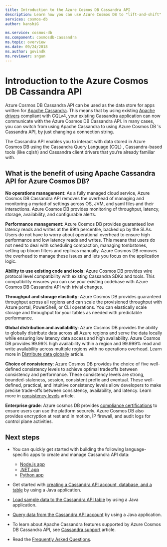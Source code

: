 ```yaml
---
title: Introduction to the Azure Cosmos DB Cassandra API
description: Learn how you can use Azure Cosmos DB to "lift-and-shift" existing applications and build new applications using Cassandra API using the Cassandra drivers and CQL you’re already familiar with. 
services: cosmos-db
author: kanshiG

ms.service: cosmos-db
ms.component: cosmosdb-cassandra
ms.topic: overview
ms.date: 09/24/2018
ms.author: govindk
ms.reviewer: sngun
---
```


# Introduction to the Azure Cosmos DB Cassandra API

Azure Cosmos DB Cassandra API can be used as the data store for apps written for [Apache Cassandra](https://cassandra.apache.org/). This means that by using existing [Apache drivers](https://cassandra.apache.org/doc/latest/getting_started/drivers.html?highlight=driver) compliant with CQLv4, your existing Cassandra application can now communicate with the Azure Cosmos DB Cassandra API. In many cases, you can switch from using Apache Cassandra to using Azure Cosmos DB 's Cassandra API, by just changing a connection string. 

The Cassandra API enables you to interact with data stored in Azure Cosmos DB using the Cassandra Query Language (CQL) , Cassandra-based tools (like cqlsh) and Cassandra client drivers that you’re already familiar with.

## What is the benefit of using Apache Cassandra API for Azure Cosmos DB?

**No operations management**: As a fully managed cloud service, Azure Cosmos DB Cassandra API removes the overhead of managing and monitoring a myriad of settings across OS, JVM, and yaml files and their interactions. Azure Cosmos DB provides monitoring of throughput, latency, storage, availability, and configurable alerts.

**Performance management**: Azure Cosmos DB provides guaranteed low latency reads and writes at the 99th percentile, backed up by the SLAs. Users do not have to worry about operational overhead to ensure high performance and low latency reads and writes. This means that users do not need to deal with scheduling compaction, managing tombstones, setting up bloom filters and replicas manually. Azure Cosmos DB removes the overhead to manage these issues and lets you focus on the application logic.

**Ability to use existing code and tools**: Azure Cosmos DB provides wire protocol level compatibility with existing Cassandra SDKs and tools. This compatibility ensures you can use your existing codebase with Azure Cosmos DB Cassandra API with trivial changes.

**Throughput and storage elasticity**: Azure Cosmos DB provides guaranteed throughput across all regions and can scale the provisioned throughput with Azure portal, PowerShell, or CLI operations. You can elastically scale storage and throughput for your tables as needed with predictable performance.

**Global distribution and availability**: Azure Cosmos DB provides the ability to globally distribute data across all Azure regions and serve the data locally while ensuring low latency data access and high availability. Azure Cosmos DB provides 99.99% high availability within a region and 99.999% read and write availability across multiple regions with no operations overhead. Learn more in [Distribute data globally](distribute-data-globally.md) article. 

**Choice of consistency**: Azure Cosmos DB provides the choice of five well-defined consistency levels to achieve optimal tradeoffs between consistency and performance. These consistency levels are strong, bounded-staleness, session, consistent prefix and eventual. These well-defined, practical, and intuitive consistency levels allow developers to make precise trade-offs between consistency, availability, and latency. Learn more in [consistency levels](consistency-levels.md) article. 

**Enterprise grade**: Azure cosmos DB provides [compliance certifications](https://www.microsoft.com/trustcenter) to ensure users can use the platform securely. Azure Cosmos DB also provides encryption at rest and in motion, IP firewall, and audit logs for control plane activities.

## Next steps

* You can quickly get started with building the following language-specific apps to create and manage Cassandra API data:
  - [Node.js app](create-cassandra-nodejs.md)
  - [.NET app](create-cassandra-dotnet.md)
  - [Python app](create-cassandra-python.md)

* Get started with [creating a Cassandra API account, database, and a table](create-cassandra-api-account-java.md) by using a Java application.

* [Load sample data to the Cassandra API table](cassandra-api-load-data.md) by using a Java application.

* [Query data from the Cassandra API account](cassandra-api-query-data.md) by using a Java application.

* To learn about Apache Cassandra features supported by Azure Cosmos DB Cassandra API, see [Cassandra support](cassandra-support.md) article.

* Read the [Frequently Asked Questions](faq.md#cassandra).
